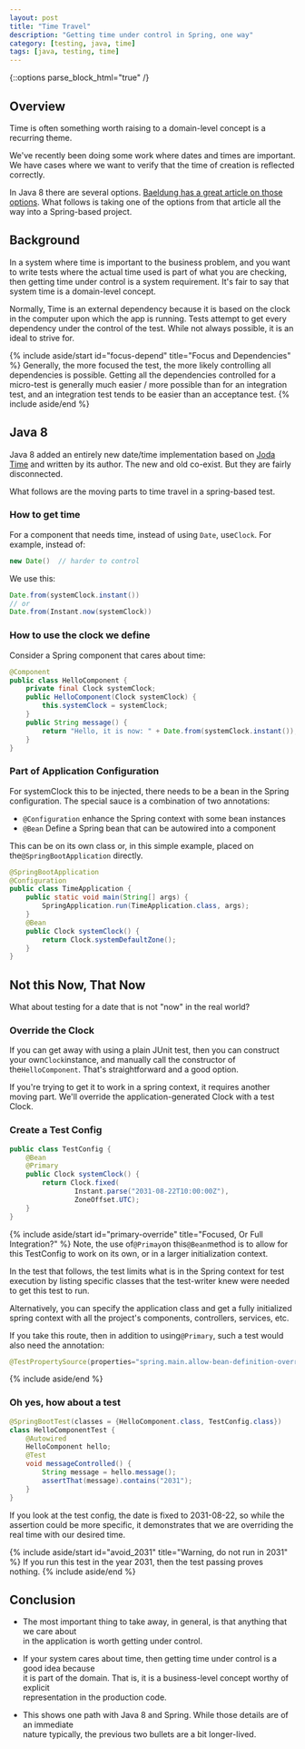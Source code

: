 ```yaml
---
layout: post
title: "Time Travel"
description: "Getting time under control in Spring, one way"
category: [testing, java, time]
tags: [java, testing, time]
---
```


{::options parse_block_html="true" /}
## Overview
Time is often something worth raising to a domain-level concept is a recurring theme.

We've recently been doing some work where dates and times are important. We have cases where we want to verify
that the time of creation is reflected correctly.

In Java 8 there are several options. [Baeldung has a great article on those options](https://www.baeldung.com/java-override-system-time).
What follows is taking one of the options from that article all the way into a Spring-based project.

## Background

In a system where time is important to the business problem, and you want to write tests where the actual
time used is part of what you are checking, then getting time under control is a system requirement. It's
fair to say that system time is a domain-level concept.

Normally, Time is an external dependency because it is based on the clock in the computer
upon which the app is running. Tests attempt to get every dependency under the control of
the test. While not always possible, it is an ideal to strive for.

{% include aside/start id="focus-depend" title="Focus and Dependencies" %}
Generally, the more focused the test, the more likely controlling all dependencies is possible.
Getting all the dependencies controlled for a micro-test is generally much easier / more possible
than for an integration test, and an integration test tends to be easier than an acceptance test.
{% include aside/end %}

## Java 8
Java 8 added an entirely new date/time implementation based on [Joda Time](https://www.joda.org/joda-time/)
and written by its author. The new and old co-exist. But they are fairly disconnected.

What follows are the moving parts to time travel in a spring-based test. 

### How to get time
For a component that needs time, instead of using `Date`, use`Clock`.
For example, instead of:
```java
new Date()  // harder to control
```
We use this:
```java
Date.from(systemClock.instant())
// or
Date.from(Instant.now(systemClock))
```

### How to use the clock we define
Consider a Spring component that cares about time:
```java
@Component
public class HelloComponent {
    private final Clock systemClock;
    public HelloComponent(Clock systemClock) {
        this.systemClock = systemClock;
    }
    public String message() {
        return "Hello, it is now: " + Date.from(systemClock.instant());
    }
}
```

### Part of Application Configuration
For systemClock this to be injected, there needs to be a bean in the Spring configuration. The special sauce is a
combination of two annotations:
* `@Configuration` enhance the Spring context with some bean instances
* `@Bean` Define a Spring bean that can be autowired into a component

This can be on its own class or, in this simple example, placed on the`@SpringBootApplication` directly.
```java
@SpringBootApplication
@Configuration
public class TimeApplication {
	public static void main(String[] args) {
		SpringApplication.run(TimeApplication.class, args);
	}
	@Bean
	public Clock systemClock() {
		return Clock.systemDefaultZone();
	}
}
```

## Not this Now, That Now
What about testing for a date that is not "now" in the real world?

### Override the Clock
If you can get away with using a plain JUnit test, then you can construct
your own`Clock`instance, and manually call the constructor of the`HelloComponent`.
That's straightforward and a good option.

If you're trying to get it to work in a spring context, it requires another
moving part. We'll override the application-generated Clock with a test Clock.

### Create a Test Config
```java
public class TestConfig {
    @Bean
    @Primary
    public Clock systemClock() {
        return Clock.fixed(
                Instant.parse("2031-08-22T10:00:00Z"),
                ZoneOffset.UTC);
    }
}
```

{% include aside/start id="primary-override" title="Focused, Or Full Integration?" %}
Note, the use of`@Primay`on this`@Bean`method is to allow for this TestConfig to work on its own, or in a larger
initialization context. 

In the test that follows, the test limits what is in the Spring context for test execution by listing specific classes
that the test-writer knew were needed to get this test to run.

Alternatively, you can specify the application class and get a fully initialized spring context with all the 
project's components, controllers, services, etc. 

If you take this route, then in addition to using`@Primary`, such a test would also need the annotation:
```java
@TestPropertySource(properties="spring.main.allow-bean-definition-overriding=true")
```
{% include aside/end %}

### Oh yes, how about a test
```java
@SpringBootTest(classes = {HelloComponent.class, TestConfig.class})
class HelloComponentTest {
    @Autowired
    HelloComponent hello;
    @Test
    void messageControlled() {
        String message = hello.message();
        assertThat(message).contains("2031");
    }
}
```
If you look at the test config, the date is fixed to 2031-08-22, so while the assertion could be more specific, 
it demonstrates that we are overriding the real time with our desired time. 

{% include aside/start id="avoid_2031" title="Warning, do not run in 2031" %}
If you run this test in the year 2031, then the test passing proves nothing.
{% include aside/end %}

## Conclusion

* The most important thing to take away, in general, is that anything that we care about  
  in the application is worth getting under control.

* If your system cares about time, then getting time under control is a good idea because  
  it is part of the domain. That is, it is a business-level concept worthy of explicit  
  representation in the production code.

* This shows one path with Java 8 and Spring. While those details are of an immediate  
  nature typically, the previous two bullets are a bit longer-lived.
